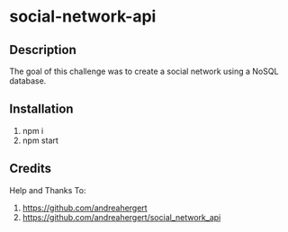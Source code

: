 # social-network-api

## Description 
The goal of this challenge was to create a social network using a NoSQL database.

## Installation
1. npm i 
2. npm start

## Credits
Help and Thanks To: 
1. https://github.com/andreahergert
2. https://github.com/andreahergert/social_network_api